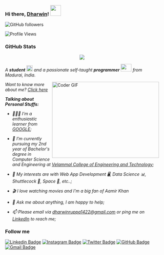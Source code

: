 ### Hi there, [Dharwin](https://www.linkedin.com/in/dharwin-r-v-j)! <img src="https://raw.githubusercontent.com/TheDudeThatCode/TheDudeThatCode/master/Assets/Hi.gif" width=35 height=35> 
![GitHub followers](https://img.shields.io/github/followers/DharwinRVJ?style=social)

![Profile Views](https://komarev.com/ghpvc/?username=DharwinRVJ&style=flat-square)

### GitHub Stats
<p align="center">
  <a href = "https://github.com/DharwinRVJ">
<img src="https://github-readme-stats-aj8vj7k8x.vercel.app/api?username=DharwinRVJ&show_icons=true&title_color=ffc857&icon_color=8ac926&text_color=daf7dc&bg_color=151515&count_private=true&include_all_commits=true">
  </a>
 </p>
 
<p>
  <em>
    A <b>student</b> <img src="https://raw.githubusercontent.com/TheDudeThatCode/TheDudeThatCode/master/Assets/Medal.gif" width=20 height=20> and a passionate self-taught <b>programmer</b> <img src="https://raw.githubusercontent.com/TheDudeThatCode/TheDudeThatCode/master/Assets/Developer.gif" width=35 height=25> from Madurai, India.
  </em>
  
 </p>

<img align="right" alt="Coder GIF" height=250 width=350 src="https://magiccopy.xyz/assets/images/hadder.gif" />

<em> Want to know more about me? [Click here](https://www.linkedin.com/in/dharwin-r-v-j) </em>
<em>
  
  **Talking about Personal Stuffs:**

- 👨🏽‍💻 I’m a enthusiastic learner from [GOOGLE](https://www.google.com/);
- 💼 I’m currently pursuing my 2nd year of Bachelor's degree in Computer Science and Engineering at [Velammal College of Engineering and Technology](http://vcet.ac.in/);
- 🤔 My interests are with Web App Development 🖥️, Data Science 📊, Shuttlecock 🏏, Space 🚀, etc..;
- 🎬 I love watching movies and I'm a big fan of Aamir Khan <img src="https://www.pngfind.com/pngs/m/173-1737725_captain-americas-shield-hd-png-download.png" width=15 height=15>
- 💬 Ask me about anything, I am happy to help;
- 📫 Please email via dharwinruppa1422@gmail.com or ping me on [LinkedIn](https://www.linkedin.com/in/dharwin-r-v-j) to reach me;
  <br/>
  
  </em>	


### Follow me

[![Linkedin Badge](https://img.shields.io/badge/-Dharwin%20R%20V%20J-blue?style=flat-circle&logo=Linkedin&logoColor=white&link=https://www.linkedin.com/in/dharwin-j-ruppa)](https://www.linkedin.com/in/dharwin-r-v-j)
[![Instagram Badge](https://img.shields.io/badge/-dharwin__r__v__j-e02c73?style=flat-circle&labelColor=e02c73&logo=Instagram&logoColor=white&link=https://www.instagram.com/dharwin_ruppa)](https://www.instagram.com/dharwin_r_v_j) 
[![Twitter Badge](https://img.shields.io/badge/-Dharwin%20R%20V%20J-1ca0f1?style=flat-circle&labelColor=1ca0f1&logo=twitter&logoColor=white&link=https://twitter.com/DharwinJRuppa)](https://twitter.com/dharwinrvj) 
[![GitHub Badge](https://img.shields.io/badge/-Dharwin%20R%20V%20J-24292e?style=flat-circle&labelColor=24292e&logo=github&logoColor=white&link=https://github.com/DharwinJRuppa)](https://github.com/DharwinRVJ) 
[![Gmail Badge](https://img.shields.io/badge/-Dharwin%20R%20V%20J-d54b3d?style=flat-circle&labelColor=d54b3d&logo=gmail&logoColor=white&link=mailto:dharwinruppa1422@gmail.com)](mailto:dharwinruppa1422@gmail.com)
